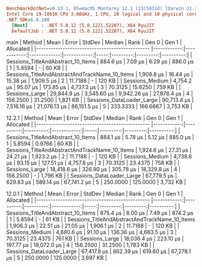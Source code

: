 ``` ini

BenchmarkDotNet=v0.13.1, OS=macOS Monterey 12.1 (21C5031d) [Darwin 21.2.0]
Intel Core i9-10910 CPU 3.60GHz, 1 CPU, 20 logical and 10 physical cores
.NET SDK=6.0.100
  [Host]     : .NET 5.0.12 (5.0.1221.52207), X64 RyuJIT
  DefaultJob : .NET 5.0.12 (5.0.1221.52207), X64 RyuJIT


```
main
|                                         Method |        Mean |       Error |       StdDev |      Median | Rank |    Gen 0 |    Gen 1 | Allocated |
|----------------------------------------------- |------------:|------------:|-------------:|------------:|-----:|---------:|---------:|----------:|
|             Sessions_TitleAndAbstract_10_Items |    884.6 μs |     7.09 μs |      6.29 μs |    886.0 μs |    1 |   5.8594 |        - |     60 KB |
| Sessions_TitleAndAbstractAndTrackName_10_Items |  1,908.8 μs |    16.44 μs |     15.38 μs |  1,909.5 μs |    2 |  11.7188 |        - |    120 KB |
|                                Sessions_Medium |  4,754.2 μs |    95.07 μs |    173.85 μs |  4,737.3 μs |    3 |  70.3125 |  15.6250 |    759 KB |
|                                 Sessions_Large | 29,844.9 μs | 3,545.60 μs |  9,942.26 μs | 27,878.4 μs |    4 | 156.2500 |  31.2500 |  1,821 KB |
|                      Sessions_DataLoader_Large | 90,713.4 μs | 7,516.16 μs | 21,076.13 μs | 86,151.5 μs |    5 | 333.3333 | 166.6667 |  3,753 KB |

12.2.1
|                                         Method |        Mean |     Error |    StdDev |      Median | Rank |    Gen 0 |    Gen 1 | Allocated |
|----------------------------------------------- |------------:|----------:|----------:|------------:|-----:|---------:|---------:|----------:|
|             Sessions_TitleAndAbstract_10_Items |    884.1 μs |   5.78 μs |   5.12 μs |    885.0 μs |    1 |   5.8594 |   0.9766 |     60 KB |
| Sessions_TitleAndAbstractAndTrackName_10_Items |  1,924.6 μs |  27.31 μs |  24.21 μs |  1,923.2 μs |    2 |  11.7188 |        - |    120 KB |
|                                Sessions_Medium |  4,738.6 μs |  93.15 μs | 127.51 μs |  4,757.8 μs |    3 |  70.3125 |  23.4375 |    758 KB |
|                                 Sessions_Large | 18,418.6 μs | 326.90 μs | 305.78 μs | 18,329.8 μs |    4 | 156.2500 |        - |  1,796 KB |
|                      Sessions_DataLoader_Large | 67,779.5 μs | 629.83 μs | 589.14 μs | 67,741.2 μs |    5 | 250.0000 | 125.0000 |  3,732 KB |

12.0.1
|                                         Method |        Mean |     Error |    StdDev |      Median | Rank |    Gen 0 |    Gen 1 | Allocated |
|----------------------------------------------- |------------:|----------:|----------:|------------:|-----:|---------:|---------:|----------:|
|             Sessions_TitleAndAbstract_10_Items |    875.4 μs |   8.00 μs |   7.49 μs |    874.2 μs |    1 |   5.8594 |        - |     61 KB |
| Sessions_TitleAndAbstractAndTrackName_10_Items |  1,906.3 μs |  22.51 μs |  21.05 μs |  1,906.1 μs |    2 |  11.7188 |        - |    120 KB |
|                                Sessions_Medium |  4,680.6 μs |  91.10 μs | 136.36 μs |  4,663.5 μs |    3 |  70.3125 |  23.4375 |    761 KB |
|                                 Sessions_Large | 18,036.4 μs | 223.10 μs | 197.77 μs | 18,072.0 μs |    4 | 156.2500 |  31.2500 |  1,783 KB |
|                      Sessions_DataLoader_Large | 67,417.8 μs | 662.39 μs | 619.60 μs | 67,278.1 μs |    5 | 250.0000 | 125.0000 |  3,697 KB |
